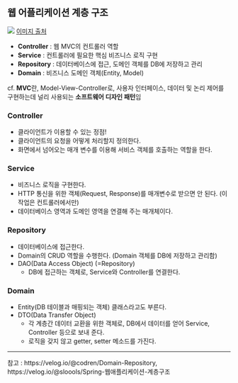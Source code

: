 ## 웹 어플리케이션 계층 구조
![](https://velog.velcdn.com/images/seola1ne/post/a18c23ff-e1fe-4eaf-b37d-e8a5c6f0ba3b/image.png)
[이미지 출처](https://velog.io/@sloools/Spring-%EC%9B%B9%EC%95%A0%ED%94%8C%EB%A6%AC%EC%BC%80%EC%9D%B4%EC%85%98-%EA%B3%84%EC%B8%B5%EA%B5%AC%EC%A1%B0)

- **Controller** : 웹 MVC의 컨트롤러 역할
- **Service** : 컨트롤러에 필요한 핵심 비즈니스 로직 구현
- **Repository** : 데이터베이스에 접근, 도메인 객체를 DB에 저장하고 관리
- **Domain** : 비즈니스 도메인 객체(Entity, Model)

cf. **MVC**란, Model-View-Controller로, 사용자 인터페이스, 데이터 및 논리 제어를 구현하는데 널리 사용되는 **소프트웨어 디자인 패턴**임

### Controller
- 클라이언트가 이용할 수 있는 정점!
- 클라이언트의 요청을 어떻게 처리할지 정의한다.
- 화면에서 넘어오는 매개 변수를 이용해 서비스 객체를 호출하는 역할을 한다.

### Service
- 비즈니스 로직을 구현한다.
- HTTP 통신을 위한 객체(Request, Response)를 매개변수로 받으면 안 된다. (이 작업은 컨트롤러에서만)
- 데이터베이스 영역과 도메인 영역을 연결해 주는 매개체이다.

### Repository
- 데이터베이스에 접근한다.
- Domain의 CRUD 역할을 수행한다. (Domain 객체를 DB에 저장하고 관리함)
- DAO(Data Access Object) (=Repository)
	- DB에 접근하는 객체로, Service와 Controller를 연결한다.
    
### Domain
- Entity(DB 테이블과 매핑되는 객체) 클래스라고도 부른다.
- DTO(Data Transfer Object)
	- 각 계층간 데이터 교환을 위한 객체로, DB에서 데이터를 얻어 Service, Controller 등으로 보내 준다.
    - 로직을 갖지 않고 getter, setter 메소드를 가진다.
    
<hr>
참고 : https://velog.io/@codren/Domain-Repository,
https://velog.io/@sloools/Spring-웹애플리케이션-계층구조